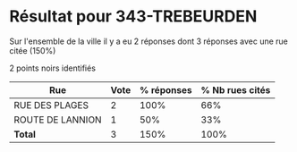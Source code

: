 # Résultat pour 343-TREBEURDEN

Sur l'ensemble de la ville il y a eu 2 réponses dont 3 réponses avec une rue citée (150%)

2 points noirs identifiés

| Rue | Vote | % réponses | % Nb rues cités|
|-----|------|------------|----------------|
| RUE DES PLAGES | 2 | 100% | 66%|
| ROUTE DE LANNION | 1 | 50% | 33%|
| **Total** | 3 | 150% | 100%|
